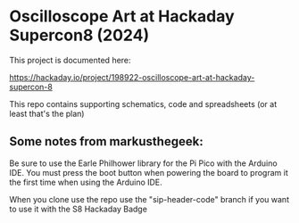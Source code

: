 # Oscilloscope Art at Hackaday Supercon8 (2024)

This project is documented here:

https://hackaday.io/project/198922-oscilloscope-art-at-hackaday-supercon-8

This repo contains supporting schematics, code and spreadsheets (or at least that's the plan)

## Some notes from markusthegeek​:

Be sure to use the Earle Philhower library for the Pi Pico with the Arduino IDE.  You must press the boot button when powering the board to program it the first time when using the Arduino IDE.

When you clone use the repo use the "sip-header-code" branch if you want to use it with the S8 Hackaday Badge

